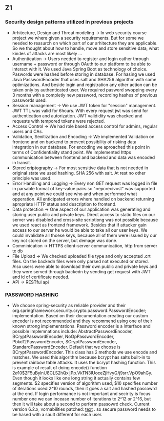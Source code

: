 ## Z1

### Security design patterns utilized in previous projects
- Arhitecture, Design and Threat modeling -> In web security course project we where given a security requirements. But for some we needed to reasurch on which part of our arhitecture they are applicable. So we thought about how to handle, move and store sensitive data, what kindes of attacks are most likely ...
- Authentication -> Users needed to register and login eather through username + password or through OAuth to our platform to be able to interact with it. We used Java Spring Boot as technology of choice. Paswords were hashed before storing in database. For hasing we used Java PasswordEncoder that uses salt and SHA256 algorithm with some optimizations. And beside login and registration any other action can be taken only by authenticated user. We required pasword swopping every 3 months with a completly new password, recording hashes of previous passwords used.
- Session management -> We use JWT token for "session" management. JWT TTL was valid for 6hours. With every request jwt was send for authentication and autorization. JWT valididity was chacked and requests with tempored tokens were rejected.
- Access Control -> We had role based access control for admins, regular users and CAs.
- Validation, Senitization and Encoding -> We implemented Validation on frontend and on backend to prevent possibility of risking data integration in our database. For encoding we aproached this point in terms of Confidentiality stand point. We implemented https communication between frontend and backend and data was encoded in transit.
- Stored criptography -> For most sensitive data that is not needed in original state we used hashing. SHA 256 with salt. At rest no other principle was used.
- Error Handling and Logging -> Every non GET request was logged in file in parsable format of key-value pairs so "neporecivost" was supported and at any point we could see who and when performed what opperation. All enticipated errors where handled on backend returning apropriate HTTP status and description to frontend.
- Data protection -> One aspect of our application was generating and storing user public and private keys. Direct access to static files on our server was disabled and cross-site scriptiong was not possible because we used react as frontend framework. Besides that if attacker gain access to our server he would be able to take all our user keys. We could invalidate all thoese keys, because all of them were issued by our key not stored on the server, but demage was done. 
- Comminication -> HTTPS client-server communication, http from server to db
- File Upload -> We checked uploaded file type and only accepted .crt files. On the backedn files were only parsed not executed or stored. Also users were able to download their own public and private keys and they were served through backedn by sending get request with JWT and id of certificate needed.
- API -> RESTful api 

### PASSWORD HASHING
- We choose spring-security as reliable provider and their org.springframework.security.crypto.password.PasswordEncoder; implementation. Based on their documentation creating our custom encoder is not recommended and they recommend using one of their known strong implementations. Password encoder is a Interface and possible implemnations include: AbstractPasswordEncoder, BCryptPasswordEncoder, NoOpPasswordEncoder, Pbkdf2PasswordEncoder, SCryptPasswordEncoder, StandardPasswordEncoder. Default that we choose is  BCryptPasswordEncoder. This class has 2 methods we use encode and matches. We used this algorithm because bcrypt has salts built-in to prevent rainbow table attacks. It uses the bcrypt hashing function. This is example of result of doing encode() function $2a$10$2F5uBylnU8CLS2hQxljPp.VkTN3lUoceZjHvyG/j9srr.VpO9ahGy. Even though it looks like one long string it actually contains few segments. $2 specifies version of algorithm used, $10 specifies number of iterations used 2^10 rounds, then it goes a salt and hashed passowrd at the end. If login performance is not important and secirity is focus number one we can incease number of iterations to 2^12 or 2^16, but then it will take about a second to perform passowrd check. Current version 6.2.x, vornabilities patched: [text](https://security.snyk.io/package/maven/org.springframework.security:spring-security-crypto/5.5.3) . so secure password needs to be hased with a sault different for each user.
